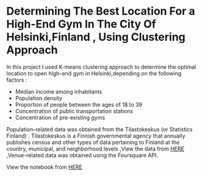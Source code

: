 # Determining The Best Location For a High-End Gym In The City Of Helsinki,Finland , Using Clustering Approach

In this project I used K-means clustering approach to determine the optimal location to open high-end  gym in Helsinki,depending on the following factors :

* Median income among inhabitants
* Population density
* Proportion of people between the ages of 18 to 39
* Concentration of public transportation stations
* Concentration of pre-existing gyms

Population-related data was obtained from the Tilastokeskus (or Statistics Finland) . Tilastokeskus is a Finnish governmental agency that annually publishes census and other types of data pertaining to Finland at the country, municipal, and neighborhood levels ,View the data from [HERE](https://github.com/omarov10001/Portfolio/blob/main/Hel_Gym/HelsinkiData.xlsx) ,Venue-related data was obtained using the Foursquare API.

View the notebook from [HERE](https://nbviewer.org/github/omarov10001/Portfolio/blob/main/Hel_Gym/Helsinki_Gym.ipynb)
